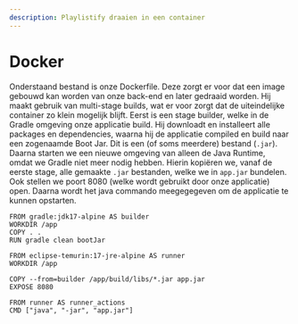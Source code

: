 ```yaml
---
description: Playlistify draaien in een container
---
```


# Docker

Onderstaand bestand is onze Dockerfile. Deze zorgt er voor dat een image gebouwd kan worden van onze back-end en later gedraaid worden. Hij maakt gebruik van multi-stage builds, wat er voor zorgt dat de uiteindelijke container zo klein mogelijk blijft. Eerst is een stage builder, welke in de Gradle omgeving onze applicatie build. Hij downloadt en installeert alle packages en dependencies, waarna hij de applicatie compiled en build naar een zogenaamde Boot Jar. Dit is een (of soms meerdere) bestand (`.jar`). Daarna starten we een nieuwe omgeving van alleen de Java Runtime, omdat we Gradle niet meer nodig hebben. Hierin kopiëren we, vanaf de eerste stage, alle gemaakte `.jar` bestanden, welke we in `app.jar` bundelen. Ook stellen we poort 8080 (welke wordt gebruikt door onze applicatie) open. Daarna wordt het java commando meegegegeven om de applicatie te kunnen opstarten.

```docker
FROM gradle:jdk17-alpine AS builder
WORKDIR /app
COPY . .
RUN gradle clean bootJar

FROM eclipse-temurin:17-jre-alpine AS runner
WORKDIR /app

COPY --from=builder /app/build/libs/*.jar app.jar
EXPOSE 8080

FROM runner AS runner_actions
CMD ["java", "-jar", "app.jar"]
```
